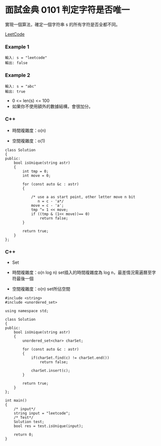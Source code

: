# 面試金典 0101 判定字符是否唯一

實現一個算法，確定一個字符串 s 的所有字符是否全都不同。


[LeetCode](https://leetcode-cn.com/problems/is-unique-lcci/)

### Example 1
```
輸入: s = "leetcode"
輸出: false 
```

### Example 2
```
輸入: s = "abc"
輸出: true
```

* 0 <= len(s) <= 100
* 如果你不使用額外的數據結構，會很加分。

### C++

* 時間複雜度：o(n) 

* 空間複雜度：o(1) 

```
class Solution
{
public:
    bool isUnique(string astr)
    {
        int tmp = 0;
        int move = 0;

        for (const auto &c : astr)
        {
            
            /* use a as start point, other letter move n bit
               n = c - 'a*/
            move = c - 'a';
            tmp ^= 1 << move;
            if ((tmp & (1<< move))== 0)
                return false;
        }

        return true;
    }
};
```

### C++
* Set

* 時間複雜度：o(n log n) set插入的時間複雜度為 log n，最差情況需遍曆至字符最後一個

* 空間複雜度：o(n) set所佔空間

```
#include <string>
#include <unordered_set>

using namespace std;

class Solution
{
public:
    bool isUnique(string astr)
    {
        unordered_set<char> charSet;

        for (const auto &c : astr)
        {
            if(charSet.find(c) != charSet.end())
                return false;
            
            charSet.insert(c);
        }

        return true;
    }
};

int main()
{
    /* input*/
    string input = "leetcode";
    /* Test*/
    Solution test;
    bool res = test.isUnique(input);

    return 0;
}
```
